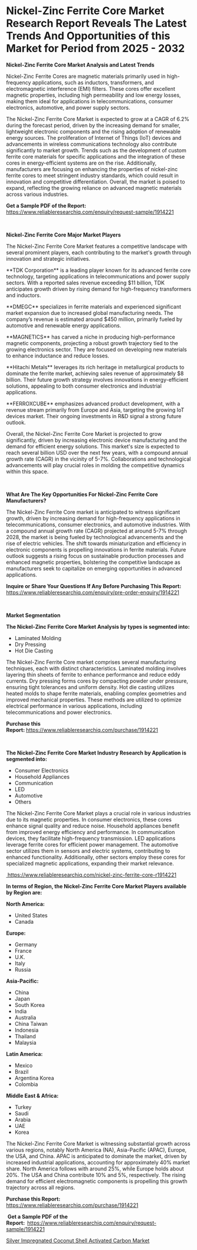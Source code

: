 <p><h1>Nickel-Zinc Ferrite Core Market Research Report Reveals The Latest Trends And Opportunities of this Market for Period from 2025 - 2032</h1></p><p><strong>Nickel-Zinc Ferrite Core Market Analysis and Latest Trends</strong></p>
<p><p>Nickel-Zinc Ferrite Cores are magnetic materials primarily used in high-frequency applications, such as inductors, transformers, and electromagnetic interference (EMI) filters. These cores offer excellent magnetic properties, including high permeability and low energy losses, making them ideal for applications in telecommunications, consumer electronics, automotive, and power supply sectors. </p><p>The Nickel-Zinc Ferrite Core Market is expected to grow at a CAGR of 6.2% during the forecast period, driven by the increasing demand for smaller, lightweight electronic components and the rising adoption of renewable energy sources. The proliferation of Internet of Things (IoT) devices and advancements in wireless communications technology also contribute significantly to market growth. Trends such as the development of custom ferrite core materials for specific applications and the integration of these cores in energy-efficient systems are on the rise. Additionally, manufacturers are focusing on enhancing the properties of nickel-zinc ferrite cores to meet stringent industry standards, which could result in innovation and competitive differentiation. Overall, the market is poised to expand, reflecting the growing reliance on advanced magnetic materials across various industries.</p></p>
<p><strong>Get a Sample PDF of the Report:&nbsp;</strong> <a href="https://www.reliableresearchiq.com/enquiry/request-sample/1914221?utm_campaign=1117&utm_medium=2&utm_source=Github&utm_content=ia&utm_term=04022025&utm_id=nickel-zinc-ferrite-core">https://www.reliableresearchiq.com/enquiry/request-sample/1914221</a></p>
<p>&nbsp;</p>
<p><strong>Nickel-Zinc Ferrite Core Major Market Players</strong></p>
<p><p>The Nickel-Zinc Ferrite Core Market features a competitive landscape with several prominent players, each contributing to the market's growth through innovation and strategic initiatives.</p><p>**TDK Corporation** is a leading player known for its advanced ferrite core technology, targeting applications in telecommunications and power supply sectors. With a reported sales revenue exceeding $11 billion, TDK anticipates growth driven by rising demand for high-frequency transformers and inductors.</p><p>**DMEGC** specializes in ferrite materials and experienced significant market expansion due to increased global manufacturing needs. The company’s revenue is estimated around $450 million, primarily fueled by automotive and renewable energy applications.</p><p>**MAGNETICS** has carved a niche in producing high-performance magnetic components, projecting a robust growth trajectory tied to the growing electronics sector. They are focused on developing new materials to enhance inductance and reduce losses.</p><p>**Hitachi Metals** leverages its rich heritage in metallurgical products to dominate the ferrite market, achieving sales revenue of approximately $8 billion. Their future growth strategy involves innovations in energy-efficient solutions, appealing to both consumer electronics and industrial applications.</p><p>**FERROXCUBE** emphasizes advanced product development, with a revenue stream primarily from Europe and Asia, targeting the growing IoT devices market. Their ongoing investments in R&D signal a strong future outlook.</p><p>Overall, the Nickel-Zinc Ferrite Core Market is projected to grow significantly, driven by increasing electronic device manufacturing and the demand for efficient energy solutions. This market's size is expected to reach several billion USD over the next few years, with a compound annual growth rate (CAGR) in the vicinity of 5-7%. Collaborations and technological advancements will play crucial roles in molding the competitive dynamics within this space.</p></p>
<p>&nbsp;</p>
<p><strong>What Are The Key Opportunities For Nickel-Zinc Ferrite Core Manufacturers?</strong></p>
<p><p>The Nickel-Zinc Ferrite Core market is anticipated to witness significant growth, driven by increasing demand for high-frequency applications in telecommunications, consumer electronics, and automotive industries. With a compound annual growth rate (CAGR) projected at around 5-7% through 2028, the market is being fueled by technological advancements and the rise of electric vehicles. The shift towards miniaturization and efficiency in electronic components is propelling innovations in ferrite materials. Future outlook suggests a rising focus on sustainable production processes and enhanced magnetic properties, bolstering the competitive landscape as manufacturers seek to capitalize on emerging opportunities in advanced applications.</p></p>
<p><strong>Inquire or Share Your Questions If Any Before Purchasing This Report:</strong> <a href="https://www.reliableresearchiq.com/enquiry/pre-order-enquiry/1914221?utm_campaign=1117&utm_medium=2&utm_source=Github&utm_content=ia&utm_term=04022025&utm_id=nickel-zinc-ferrite-core">https://www.reliableresearchiq.com/enquiry/pre-order-enquiry/1914221</a></p>
<p>&nbsp;</p>
<p><strong>Market Segmentation</strong></p>
<p><strong>The Nickel-Zinc Ferrite Core Market Analysis by types is segmented into:</strong></p>
<p><ul><li>Laminated Molding</li><li>Dry Pressing</li><li>Hot Die Casting</li></ul></p>
<p><p>The Nickel-Zinc Ferrite Core market comprises several manufacturing techniques, each with distinct characteristics. Laminated molding involves layering thin sheets of ferrite to enhance performance and reduce eddy currents. Dry pressing forms cores by compacting powder under pressure, ensuring tight tolerances and uniform density. Hot die casting utilizes heated molds to shape ferrite materials, enabling complex geometries and improved mechanical properties. These methods are utilized to optimize electrical performance in various applications, including telecommunications and power electronics.</p></p>
<p><strong>Purchase this Report:&nbsp;</strong><a href="https://www.reliableresearchiq.com/purchase/1914221?utm_campaign=1117&utm_medium=2&utm_source=Github&utm_content=ia&utm_term=04022025&utm_id=nickel-zinc-ferrite-core">https://www.reliableresearchiq.com/purchase/1914221</a></p>
<p>&nbsp;</p>
<p><strong>The Nickel-Zinc Ferrite Core Market Industry Research by Application is segmented into:</strong></p>
<p><ul><li>Consumer Electronics</li><li>Household Appliances</li><li>Communication</li><li>LED</li><li>Automotive</li><li>Others</li></ul></p>
<p><p>The Nickel-Zinc Ferrite Core Market plays a crucial role in various industries due to its magnetic properties. In consumer electronics, these cores enhance signal quality and reduce noise. Household appliances benefit from improved energy efficiency and performance. In communication devices, they facilitate high-frequency transmission. LED applications leverage ferrite cores for efficient power management. The automotive sector utilizes them in sensors and electric systems, contributing to enhanced functionality. Additionally, other sectors employ these cores for specialized magnetic applications, expanding their market relevance.</p></p>
<p><a href="https://www.reliableresearchiq.com/nickel-zinc-ferrite-core-r1914221?utm_campaign=1117&utm_medium=2&utm_source=Github&utm_content=ia&utm_term=04022025&utm_id=nickel-zinc-ferrite-core">&nbsp;https://www.reliableresearchiq.com/nickel-zinc-ferrite-core-r1914221</a></p>
<p><strong>In terms of Region, the Nickel-Zinc Ferrite Core Market Players available by Region are:</strong></p>
<p>
    <p> <strong> North America: </strong>
        <ul>
            <li>United States</li>
            <li>Canada</li>
        </ul>
        </p> 
    <p> <strong> Europe: </strong>
        <ul>
            <li>Germany</li>
            <li>France</li>
            <li>U.K.</li>
            <li>Italy</li>
            <li>Russia</li>
        </ul>
        </p> 
    <p> <strong> Asia-Pacific: </strong>
        <ul>
            <li>China</li>
            <li>Japan</li>
            <li>South Korea</li>
            <li>India</li>
            <li>Australia</li>
            <li>China Taiwan</li>
            <li>Indonesia</li>
            <li>Thailand</li>
            <li>Malaysia</li>
        </ul>
        </p> 
    <p> <strong> Latin America: </strong>
        <ul>
            <li>Mexico</li>
            <li>Brazil</li>
            <li>Argentina Korea</li>
            <li>Colombia</li>
        </ul>
        </p> 
    <p> <strong> Middle East & Africa: </strong>
        <ul>
            <li>Turkey</li>
            <li>Saudi</li>
            <li>Arabia</li>
            <li>UAE</li>
            <li>Korea</li>
        </ul>
    </p>
    </p>
<p><p>The Nickel-Zinc Ferrite Core Market is witnessing substantial growth across various regions, notably North America (NA), Asia-Pacific (APAC), Europe, the USA, and China. APAC is anticipated to dominate the market, driven by increased industrial applications, accounting for approximately 40% market share. North America follows with around 25%, while Europe holds about 20%. The USA and China contribute 10% and 5%, respectively. The rising demand for efficient electromagnetic components is propelling this growth trajectory across all regions.</p></p>
<p><strong>Purchase this Report: </strong><a href="https://www.reliableresearchiq.com/purchase/1914221?utm_campaign=1117&utm_medium=2&utm_source=Github&utm_content=ia&utm_term=04022025&utm_id=nickel-zinc-ferrite-core">https://www.reliableresearchiq.com/purchase/1914221</a></p>
<p>&nbsp;<strong>Get a Sample PDF of the Report:&nbsp;&nbsp;</strong><a href="https://www.reliableresearchiq.com/enquiry/request-sample/1914221?utm_campaign=1117&utm_medium=2&utm_source=Github&utm_content=ia&utm_term=04022025&utm_id=nickel-zinc-ferrite-core">https://www.reliableresearchiq.com/enquiry/request-sample/1914221</a></p>
<p><strong></strong></p>
<p><p><a href="https://github.com/shewlisapsai/Market-Research-Report-List-1/blob/main/silver-impregnated-coconut-shell-activated-carbon-market.md?utm_campaign=1117&utm_medium=2&utm_source=Github&utm_content=ia&utm_term=04022025&utm_id=nickel-zinc-ferrite-core">Silver Impregnated Coconut Shell Activated Carbon Market</a></p></p>